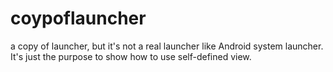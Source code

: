 # coypoflauncher
a copy of launcher, but it's not a real launcher like Android system launcher. It's just the purpose to show how to use self-defined view.
